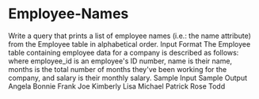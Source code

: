 # Employee-Names
Write a query that prints a list of employee names (i.e.: the name attribute) from the Employee table in alphabetical order.  Input Format  The Employee table containing employee data for a company is described as follows:    where employee_id is an employee's ID number, name is their name, months is the total number of months they've been working for the company, and salary is their monthly salary.  Sample Input    Sample Output  Angela Bonnie Frank Joe Kimberly Lisa Michael Patrick Rose Todd
